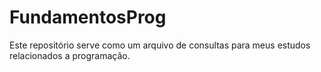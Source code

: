 # FundamentosProg
Este repositório serve como um arquivo de consultas para meus estudos relacionados a programação.
